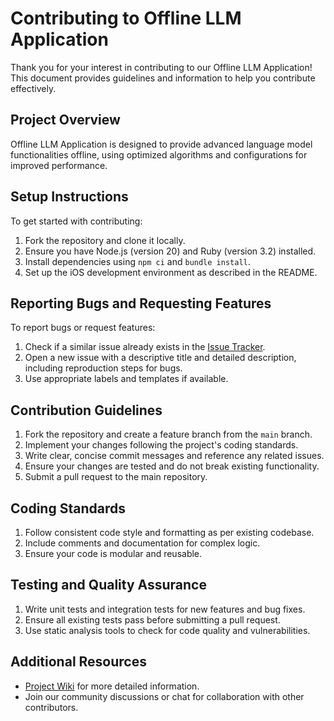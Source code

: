 # Contributing to Offline LLM Application

Thank you for your interest in contributing to our Offline LLM Application! This document provides guidelines and information to help you contribute effectively.

## Project Overview

Offline LLM Application is designed to provide advanced language model functionalities offline, using optimized algorithms and configurations for improved performance.

## Setup Instructions

To get started with contributing:
1. Fork the repository and clone it locally.
2. Ensure you have Node.js (version 20) and Ruby (version 3.2) installed.
3. Install dependencies using `npm ci` and `bundle install`.
4. Set up the iOS development environment as described in the README.

## Reporting Bugs and Requesting Features

To report bugs or request features:
1. Check if a similar issue already exists in the [Issue Tracker](https://github.com/ales27pm/offLLM/issues).
2. Open a new issue with a descriptive title and detailed description, including reproduction steps for bugs.
3. Use appropriate labels and templates if available.

## Contribution Guidelines

1. Fork the repository and create a feature branch from the `main` branch.
2. Implement your changes following the project's coding standards.
3. Write clear, concise commit messages and reference any related issues.
4. Ensure your changes are tested and do not break existing functionality.
5. Submit a pull request to the main repository.

## Coding Standards

1. Follow consistent code style and formatting as per existing codebase.
2. Include comments and documentation for complex logic.
3. Ensure your code is modular and reusable.

## Testing and Quality Assurance

1. Write unit tests and integration tests for new features and bug fixes.
2. Ensure all existing tests pass before submitting a pull request.
3. Use static analysis tools to check for code quality and vulnerabilities.

## Additional Resources

- [Project Wiki](https://github.com/ales27pm/offLLM/wiki) for more detailed information.
- Join our community discussions or chat for collaboration with other contributors.
